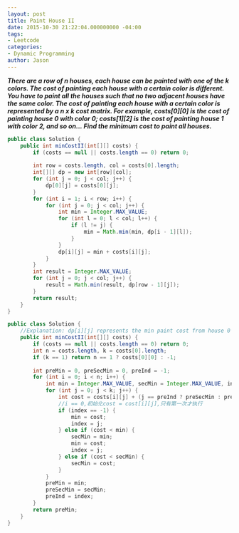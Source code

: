 ```yaml
---
layout: post
title: Paint House II
date: 2015-10-30 21:22:04.000000000 -04:00
tags:
- Leetcode
categories:
- Dynamic Programming
author: Jason
---
```

<p><strong><em>There are a row of n houses, each house can be painted with one of the k colors. The cost of painting each house with a certain color is different. You have to paint all the houses such that no two adjacent houses have the same color. The cost of painting each house with a certain color is represented by a n x k cost matrix. For example, costs[0][0] is the cost of painting house 0 with color 0; costs[1][2] is the cost of painting house 1 with color 2, and so on... Find the minimum cost to paint all houses.</em></strong></p>


``` java
public class Solution {
    public int minCostII(int[][] costs) {
        if (costs == null || costs.length == 0) return 0;
        
        int row = costs.length, col = costs[0].length;
        int[][] dp = new int[row][col];
        for (int j = 0; j < col; j++) {
            dp[0][j] = costs[0][j];
        }
        for (int i = 1; i < row; i++) {
            for (int j = 0; j < col; j++) {
                int min = Integer.MAX_VALUE;
                for (int l = 0; l < col; l++) {
                    if (l != j) {
                        min = Math.min(min, dp[i - 1][l]);
                    }
                }
                dp[i][j] = min + costs[i][j];
            }
        }
        int result = Integer.MAX_VALUE;
        for (int j = 0; j < col; j++) {
            result = Math.min(result, dp[row - 1][j]);
        }
        return result;
    }
}
```
``` java
public class Solution {
    //Explanation: dp[i][j] represents the min paint cost from house 0 to house i when house i use color j; The formula will be dp[i][j] = Math.min(any k!= j| dp[i-1][k]) + costs[i][j]. Take a closer look at the formula, we don't need an array to represent dp[i][j], we only need to know the min cost to the previous house of any color and if the color j is used on previous house to get prev min cost, use the second min cost that are not using color j on the previous house. So I have three variable to record: prevMin, prevMinColor, prevSecondMin. and the above formula will be translated into: dp[currentHouse][currentColor] = (currentColor == prevMinColor? prevSecondMin: prevMin) + costs[currentHouse][currentColor].
    public int minCostII(int[][] costs) {
        if (costs == null || costs.length == 0) return 0;
        int n = costs.length, k = costs[0].length;
        if (k == 1) return n == 1 ? costs[0][0] : -1;
        
        int preMin = 0, preSecMin = 0, preInd = -1;
        for (int i = 0; i < n; i++) {
            int min = Integer.MAX_VALUE, secMin = Integer.MAX_VALUE, index = -1;
            for (int j = 0; j < k; j++) {
                int cost = costs[i][j] + (j == preInd ? preSecMin : preMin);
                //i == 0,初始化cost = cost[i][j],只有第一次才执行
                if (index == -1) {
                    min = cost;
                    index = j;
                } else if (cost < min) {
                    secMin = min;
                    min = cost;
                    index = j;
                } else if (cost < secMin) {
                    secMin = cost;
                }
            }
            preMin = min;
            preSecMin = secMin;
            preInd = index;
        }
        return preMin;
    }
}
```
